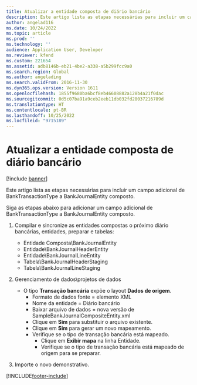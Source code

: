 ```yaml
---
title: Atualizar a entidade composta de diário bancário
description: Este artigo lista as etapas necessárias para incluir um campo adicional de BankTransactionType a BankJournalEntity composto.
author: angelad116
ms.date: 10/24/2022
ms.topic: article
ms.prod: ''
ms.technology: ''
audience: Application User, Developer
ms.reviewer: kfend
ms.custom: 221654
ms.assetid: adb8146b-eb21-4be2-a338-a5b299fcc9a0
ms.search.region: Global
ms.author: angelading
ms.search.validFrom: 2016-11-30
ms.dyn365.ops.version: Version 1611
ms.openlocfilehash: 1855f9680ba6bcf8eb46608882a128b4a21f0dac
ms.sourcegitcommit: 0d5c07ba91a9ceb2eeb11db032fd28037216789d
ms.translationtype: HT
ms.contentlocale: pt-BR
ms.lasthandoff: 10/25/2022
ms.locfileid: "9715189"
---
```

# <a name="update-the-bank-journal-composite-entity"></a>Atualizar a entidade composta de diário bancário

[!include [banner](../includes/banner.md)]

Este artigo lista as etapas necessárias para incluir um campo adicional de BankTransactionType a BankJournalEntity composto.

Siga as etapas abaixo para adicionar um campo adicional de BankTransactionType a BankJournalEntity composto.

1.  Compilar e sincronize as entidades compostas o próximo diário bancárias, entidades, preparar e tabelas:
    -   Entidade Composta\\BankJournalEntity
    -   Entidade\\BankJournalHeaderEntity
    -   Entidade\\BankJournalLineEntity
    -   Tabela\\BankJournalHeaderStaging
    -   Tabela\\BankJournalLineStaging

2.  Gerenciamento de dados\\projetos de dados
    -   O tipo **Transação bancária** expõe o layout **Dados de origem**.
        -   Formato de dados fonte = elemento XML
        -   Nome da entidade = Diário bancário
        -   Baixar arquivo de dados = nova versão de SampleBankJournalCompositeEntity.xml
        -   Clique em **Sim** para substituir o arquivo existente.
        -   Clique em **Sim** para gerar um novo mapeamento.
        -   Verifique se o tipo de transação bancária está mapeado.
            -   Clique em **Exibir mapa** na linha Entidade.
            -   Verifique se o tipo de transação bancária está mapeado de origem para se preparar.

3.  Importe o novo demonstrativo.






[!INCLUDE[footer-include](../../includes/footer-banner.md)]
